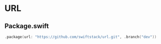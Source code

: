 # URL

## Package.swift

```swift
.package(url: "https://github.com/swiftstack/url.git", .branch("dev"))
```
